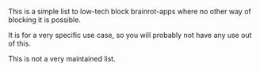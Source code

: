 This is a simple list to low-tech block brainrot-apps where no other way of blocking it is possible.

It is for a very specific use case, so you will probably not have any use out of this.

This is not a very maintained list.
